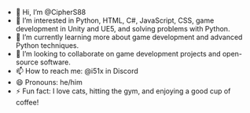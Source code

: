 - 👋 Hi, I’m @CipherS88
- 👀 I’m interested in Python, HTML, C#, JavaScript, CSS, game development in Unity and UE5, and solving problems with Python.
- 🌱 I’m currently learning more about game development and advanced Python techniques.
- 💞️ I’m looking to collaborate on game development projects and open-source software.
- 📫 How to reach me: @i51x in Discord
- 😄 Pronouns: he/him
- ⚡ Fun fact: I love cats, hitting the gym, and enjoying a good cup of coffee!

